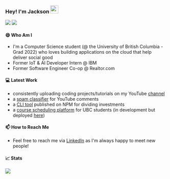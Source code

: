 ### Hey! I'm Jackson <img src="https://media.giphy.com/media/hvRJCLFzcasrR4ia7z/giphy.gif" width="25px">

[![](https://img.shields.io/badge/LinkedIn-informational?style=flat-square&logo=LinkedIn&logoColor=white/)](https://www.linkedin.com/in/jackson-yuan/)
[![](https://img.shields.io/badge/YouTube-grey?style=flat-square&logo=YouTube&logoColor=red)](https://www.youtube.com/channel/UCbmBrWg8WX80aVa6EBA395A)

#### 😄 Who Am I
* I'm a Computer Science student (@ the University of British Columbia - Grad 2022) who loves building applications on the cloud that help deliver social good
* Former IoT & AI Developer Intern @ IBM
* Former Software Engineer Co-op @ Realtor.com

#### 💻 Latest Work
* consistently uploading coding projects/tutorials on my YouTube [channel](https://www.youtube.com/channel/UCbmBrWg8WX80aVa6EBA395A)
* a [spam classifier](https://github.com/jacksonyuanjx/youtube-comments-spam-classifier) for YouTube comments
* a [CLI tool](https://github.com/jacksonyuanjx/InvestmentDivider) published on NPM for dividing investments
* a [course scheduling platform](https://github.com/ubclaunchpad/life-at-ubc) for UBC students (in development but deployed [here](https://course-load.netlify.app/))

#### 📫 How to Reach Me
* Feel free to reach me via [LinkedIn](https://www.linkedin.com/in/jackson-yuan/) as I'm always happy to meet new people!

#### 📈 Stats
<a href="https://github.com/anuraghazra/github-readme-stats">
  <img align="center" src="https://github-readme-stats.vercel.app/api?username=jacksonyuanjx&show_icons=true&theme=tokyonight&hide_border=true&count_private=true" />
</a>
